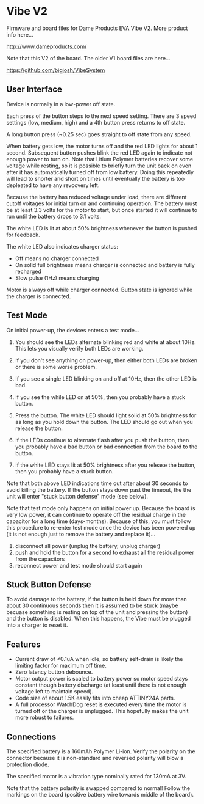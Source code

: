 Vibe V2
=======

Firmware and board files for Dame Products EVA Vibe V2. More product info here...

http://www.dameproducts.com/

Note that this V2 of the board. The older V1 board files are here...

https://github.com/bigjosh/VibeSystem

User Interface
--------------
Device is normally in a low-power off state.

Each press of the button steps to the next speed setting. There are 3 speed settings (low, medium, high) and a 4th button press returns to off state.

A long button press (~0.25 sec) goes straight to off state from any speed.

When battery gets low, the motor turns off and the red LED lights for about 1 second. Subsequent button pushes blink the red LED again to indicate not enough power to turn on. Note that Litium Polymer batteries recover some voltage while resting, so it is possible to briefly turn the unit back on even after it has automatically turned off from low battery. Doing this repeatedly will lead to shorter and short on times until eventually the battery is too depleated to have any revcovery left.

Because the battery has reduced voltage under load, there are different cutoff voltages for initial turn on and continuing operation. The battery must be at least 3.3 volts for the motor to start, but once started it will continue to run until the battery drops to 3.1 volts. 

The white LED is lit at about 50% brightness whenever the button is pushed for feedback.

The white LED also indicates charger status: 

* Off means no charger connected
* On solid full brightness means charger is connected and battery is fully recharged
* Slow pulse (1Hz) means charging

Motor is always off while charger connected. Button state is ignored while the charger is connected.

Test Mode
---------
On initial power-up, the devices enters a test mode...

1. You should see the LEDs alternate blinking red and white at about 10Hz. This lets you visually verify both LEDs are working. 
  1. If you don't see anything on power-up, then either both LEDs are broken or there is some worse problem.
  2. If you see a single LED blinking on and off at 10Hz, then the other LED is bad.
  3. If you see the while LED on at 50%, then you probably have a stuck button. 

2. Press the button. The white LED should light solid at 50% brightness for as long as you hold down the button. The LED should go out when you release the button.
  1. If the LEDs continue to alternate flash after you push the button, then you probably have a bad button or bad connection from the board to the button. 
  2. If the white LED stays lit at 50% brightness after you release the button, then you probably have a stuck button.

Note that both above LED indications time out after about 30 seconds to avoid killing the battery. If the button stays down past the timeout, the the unit will enter "stuck button defense" mode (see below). 

Note that test mode only happens on initial power up. Because the board is very low power, it can continue to operate off the residual charge in the capacitor for a long time (days-months). Because of this, you must follow this procedure to re-enter test mode once the device has been powered up (it is not enough just to remove the battery and replace it)... 

1. disconnect all power (unplug the battery, unplug charger)
2. push and hold the button for a second to exhaust all the residual power from the capacitors
3. reconnect power and test mode should start again
 
Stuck Button Defense
--------------------
To avoid damage to the battery, if the button is held down for more than about 30 continuous seconds then it is assumed to be stuck (maybe becuase something is resting on top of the unit and pressing the button) and the button is disabled. When this happens, the Vibe must be plugged into a charger to reset it. 

Features
--------
* Current draw of <0.1uA when idle, so battery self-drain is likely the limiting factor for maximum off time.
* Zero latency button debounce.
* Motor output power is scaled to battery power so motor speed stays constant though battery discharge (at least until there is not enough voltage left to maintain speed). 
* Code size of about 1.5K easily fits into cheap ATTINY24A parts. 
* A full processor WatchDog reset is executed every time the motor is turned off or the charger is unplugged. This hopefully makes the unit more robust to failures.

Connections
-----------
The specified battery is a 160mAh Polymer Li-ion. Verify the polarity on the connector because it is non-standard and reversed polarity will blow a protection diode. 

The specified motor is a vibration type nominally rated for 130mA at 3V.

Note that the battery polarity is swapped compared  to normal! Follow the markings on the board (positive battery wire towards middle of the board).
